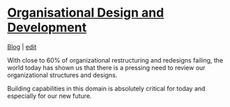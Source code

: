 # [Organisational Design and Development](https://alwinwoo.github.io/)
[Blog](https://alwinwoo.github.io/blog) | [edit](https://github.com/alwinwoo/alwinwoo.github.io/edit/master/pages/org_design_devt.md)

With close to 60% of organizational restructuring and redesigns failing, the world today has shown us that there is a pressing need to review our organizational structures and designs. 

Building capabilities in this domain is absolutely critical for today and especially for our new future.
